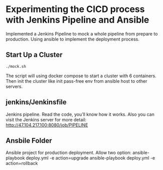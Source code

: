 # Experimenting the CICD process with Jenkins Pipeline and Ansible

Implemented a Jenkins Pipeline to mock a whole pipeline from prepare to production. 
Using ansible to implement the deployment process.

## Start Up a Cluster

```shell
./mock.sh
```

The script will using docker compose to start a cluster with 6 containers. Then init the cluster like init pass-free env from ansible host to other servers.

## jenkins/Jenkinsfile

Jenkins pipeline. Read the code, you’ll know how it works. Also you can visit the Jenkins server for more detail: http://47.104.217.100:8080/job/PIPELINE

## Ansbile Folder

Ansible project for production deployment. Allow two option:
ansible-playbook deploy.yml -e action=upgrade
ansible-playbook deploy.yml -e action=rollback
